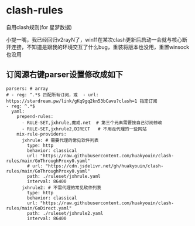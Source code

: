 # clash-rules
自用clash规则(for 星梦数据)

小提一嘴，我已经回归v2rayN了，win11在某次clash更新后启动一会就与核心断开连接，不知道是跟我的环境交互了什么bug，重装将版本也没用，重置winsock也没用


## 订阅源右键parser设置修改成如下

```
parsers: # array
# - reg: ^.*$ 匹配所有订阅，或  - url: https://stardream.pw/link/gKq9gq2kn53bCavu?clash=1 指定订阅
- reg: ^.*$
  yaml:
    prepend-rules:
      - RULE-SET,jxhrule,魔戒.net  # 第三个元素需要按自己订阅修改
      - RULE-SET,jxhrule2,DIRECT   # 不用走代理的一些网站
    mix-rule-providers:
      jxhrule: # 需要代理的常见软件列表
        type: http
        behavior: classical
        url: "https://raw.githubusercontent.com/huakyouin/clash-rules/main/GoThroughProxy0.yaml"
        # url: "https://cdn.jsdelivr.net/gh/huakyouin/clash-rules/main/GoThroughProxy0.yaml"
        path: ./ruleset/jxhrule.yaml
        interval: 86400
      jxhrule2: # 不需代理的常见软件列表
        type: http
        behavior: classical
        url: "https://raw.githubusercontent.com/huakyouin/clash-rules/main/GoDirect.yaml"
        path: ./ruleset/jxhrule2.yaml
        interval: 86400
```
